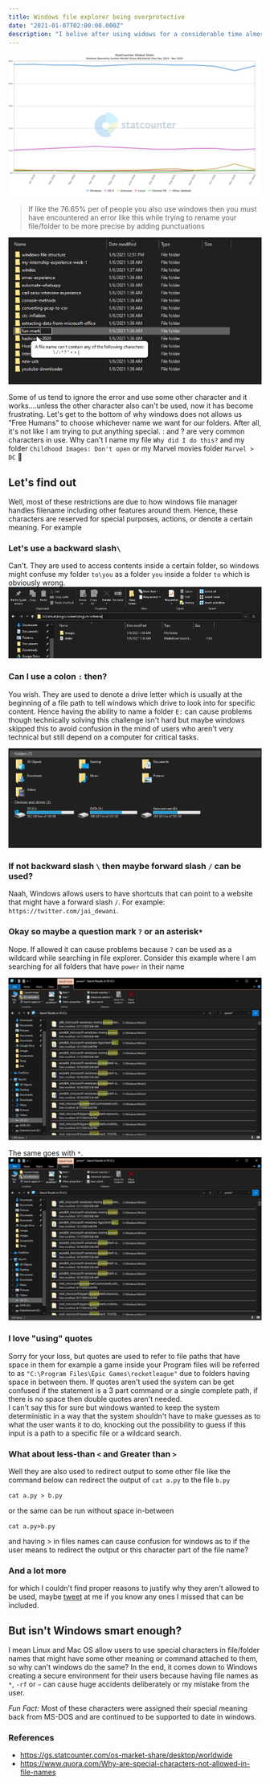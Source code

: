 ```yaml
---
title: Windows file explorer being overprotective
date: "2021-01-07T02:00:00.000Z"
description: "I belive after using widows for a considerable time almost every one must have got an error saying you can't name a folder or file with certain character. Most of them have a very detailed reason why this limitation had to be built in, some less obious than others"
---
```


![Desktop OS market Share](./images/OSper.png)

> If like the 76.65% per of people you also use windows then you must have encountered an error like this while trying to rename your file/folder to be more precise by adding punctuations

![Windows not allowing to add certain character](./images/warning.png)

Some of us tend to ignore the error and use some other character and it works....unless the other character also can't be used, now it has become frustrating. Let's get to the bottom of why windows does not allows us "Free Humans" to choose whichever name we want for our folders. After all, it's not like I am trying to put anything special. : and ? are very common characters in use. Why can't I name my file `Why did I do this?` and my folder `Childhood Images: Don't open` or my Marvel movies folder `Marvel > DC` 😤

## Let's find out

Well, most of these restrictions are due to how windows file manager handles filename including other features around them. Hence, these characters are reserved for special purposes, actions, or denote a certain meaning. For example 

### Let's use a backward slash`\`

Can't. They are used to access contents inside a certain folder, so windows might confuse my folder `to\you` as a folder `you` inside a folder `to` which is obviously wrong. 
![\ used to location](./images/dir_name.png)

### Can I use a colon `:` then?

You wish. They are used to denote a drive letter which is usually at the beginning of a file path to tell windows which drive to look into for specific content. Hence having the ability to name a folder `E:` can cause problems though technically solving this challenge isn't hard but maybe windows skipped this to avoid confusion in the mind of users who aren't very technical but still depend on a computer for critical tasks.

![Drive letters](./images/drives.jpg)

### If not backward slash `\` then maybe forward slash `/` can be used?

Naah, Windows allows users to have shortcuts that can point to a website that might have a forward slash `/`. For example:  `https://twitter.com/jai_dewani`. 

### Okay so maybe a question mark `?` or an asterisk`*`

Nope. If allowed it can cause problems because `?` can be used as a wildcard while searching in file explorer. Consider this example where I am searching for all folders that have `power` in their name 

![wildcard search in windows explorer](./images/search.jpg)

The same goes with `*`. 
![Use of asterisk for specific file types](./images/star.jpg)


### I love "using" quotes 

Sorry for your loss, but quotes are used to refer to file paths that have space in them for example a game inside your Program files will be referred to as `"C:\Program Files\Epic Games\rocketleague"` due to folders having space in between them. If quotes aren't used the system can be get confused if the statement is a 3 part command or a single complete path, if there is no space then double quotes aren't needed.   
I can't say this for sure but windows wanted to keep the system deterministic in a way that the system shouldn't have to make guesses as to what the user wants it to do, knocking out the possibility to guess if this input is a path to a specific file or a wildcard search.

### What about less-than `<` and Greater than `>`

Well they are also used to redirect output to some other file like the command below can redirect the output of `cat a.py` to the file `b.py` 
```
cat a.py > b.py
```
or the same can be run without space in-between
```
cat a.py>b.py  
```
and having > in files names can cause confusion for windows as to if the user means to redirect the output or this character part of the file name?     

### And a lot more 
for which I couldn't find proper reasons to justify why they aren't allowed to be used, maybe [tweet](https://twitter.com/intent/tweet?text=%40jai_dewaani) at me if you know any ones I missed that can be included. 

## But isn't Windows smart enough? 
I mean Linux and Mac OS allow users to use special characters in file/folder names that might have some other meaning or command attached to them, so why can't windows do the same? In the end, it comes down to Windows creating a secure environment for their users because having file names as `*`, `-rf` or `~` can cause huge accidents deliberately or my mistake from the user. 

*Fun Fact:* Most of these characters were assigned their special meaning back from MS-DOS and are continued to be supported to date in windows. 

### References 

- https://gs.statcounter.com/os-market-share/desktop/worldwide  
- https://www.quora.com/Why-are-special-characters-not-allowed-in-file-names